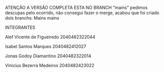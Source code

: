 ATENÇÃO A VERSÃO COMPLETA ESTA NO BRANCH "mains" 
pedimos descupas pelo ocorrido, não consegui fazer o merge, acabou que foi criado dois branchs: Mains mains

INTEGRANTES 

Alef Vicente de Figueiredo	2040482322044

Isabel Santos Marques	    2040482412027

Jonas Godoy Diamantino	    2040482322014

Vinicius Bezerra Medeiros	2040482423022

